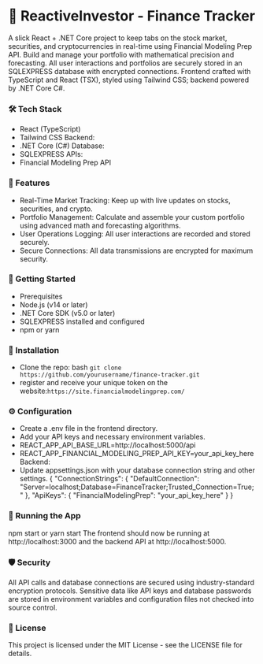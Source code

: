 # 🚀 ReactiveInvestor - Finance Tracker
 A slick React + .NET Core project to keep tabs on the stock market, securities, and cryptocurrencies in real-time using Financial Modeling Prep API. Build and manage your portfolio with mathematical precision and forecasting. All user interactions and portfolios are securely stored in an SQLEXPRESS database with encrypted connections. Frontend crafted with TypeScript and React (TSX), styled using Tailwind CSS; backend powered by .NET Core C#.

### 🛠 Tech Stack
- React (TypeScript)
- Tailwind CSS
Backend:
- .NET Core (C#)
Database:
- SQLEXPRESS
APIs:
- Financial Modeling Prep API
### 📖 Features
- Real-Time Market Tracking: Keep up with live updates on stocks, securities, and crypto.
- Portfolio Management: Calculate and assemble your custom portfolio using advanced math and forecasting algorithms.
- User Operations Logging: All user interactions are recorded and stored securely.
- Secure Connections: All data transmissions are encrypted for maximum security.
### 🚀 Getting Started
- Prerequisites
- Node.js (v14 or later)
- .NET Core SDK (v5.0 or later)
- SQLEXPRESS installed and configured
- npm or yarn
### 🔧 Installation
- Clone the repo:
bash
`git clone https://github.com/yourusername/finance-tracker.git`
- register and receive your unique token on the website:`https://site.financialmodelingprep.com/`
### ⚙️ Configuration
- Create a .env file in the frontend directory.
- Add your API keys and necessary environment variables.
- REACT_APP_API_BASE_URL=http://localhost:5000/api
- REACT_APP_FINANCIAL_MODELING_PREP_API_KEY=your_api_key_here
Backend:
- Update appsettings.json with your database connection string and other settings.
{
  "ConnectionStrings": {
    "DefaultConnection": "Server=localhost;Database=FinanceTracker;Trusted_Connection=True;"
  },
  "ApiKeys": {
    "FinancialModelingPrep": "your_api_key_here"
  }
}
### 🏃 Running the App
npm start or yarn start
The frontend should now be running at http://localhost:3000 and the backend API at http://localhost:5000.
### 🛡 Security
All API calls and database connections are secured using industry-standard encryption protocols.
Sensitive data like API keys and database passwords are stored in environment variables and configuration files not checked into source control.
### 📄 License
This project is licensed under the MIT License - see the LICENSE file for details.
